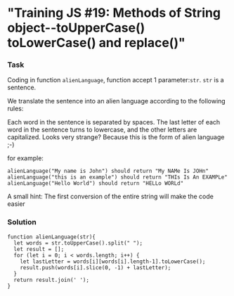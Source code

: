# "Training JS #19: Methods of String object--toUpperCase() toLowerCase() and replace()" #


### Task

>
Coding in function ```alienLanguage```, function accept 1 parameter:```str```. ```str``` is a sentence.

We translate the sentence into an alien language according to the following rules:

Each word in the sentence is separated by spaces. The last letter of each word in the sentence turns to lowercase, and the other letters are capitalized. Looks very strange? Because this is the form of alien language ;-)

for example:

```
alienLanguage("My name is John") should return "My NAMe Is JOHn"
alienLanguage("this is an example") should return "THIs Is An EXAMPLe"
alienLanguage("Hello World") should return "HELLo WORLd"
```
A small hint: The first conversion of the entire string will make the code easier
>

### Solution

```
function alienLanguage(str){
  let words = str.toUpperCase().split(" ");
  let result = [];
  for (let i = 0; i < words.length; i++) {
    let lastLetter = words[i][words[i].length-1].toLowerCase();
    result.push(words[i].slice(0, -1) + lastLetter);
  }
  return result.join(' ');
}
```
